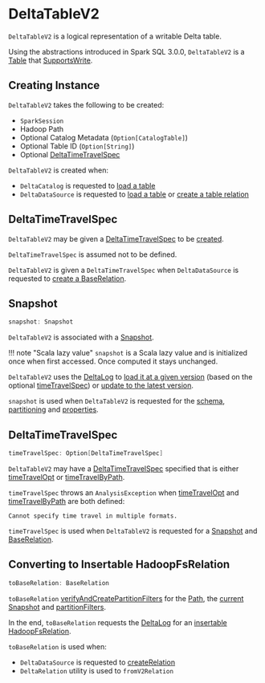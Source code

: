 # DeltaTableV2

`DeltaTableV2` is a logical representation of a writable Delta table.

Using the abstractions introduced in Spark SQL 3.0.0, `DeltaTableV2` is a [Table](https://jaceklaskowski.github.io/mastering-spark-sql-book/connector/catalog/Table/) that [SupportsWrite](https://jaceklaskowski.github.io/mastering-spark-sql-book/connector/catalog/SupportsWrite/).

## Creating Instance

`DeltaTableV2` takes the following to be created:

* <span id="spark"> `SparkSession`
* <span id="path"> Hadoop Path
* <span id="catalogTable"> Optional Catalog Metadata (`Option[CatalogTable]`)
* <span id="tableIdentifier"> Optional Table ID (`Option[String]`)
* Optional [DeltaTimeTravelSpec](#timeTravelOpt)

`DeltaTableV2` is created when:

* `DeltaCatalog` is requested to [load a table](DeltaCatalog.md#loadTable)
* `DeltaDataSource` is requested to [load a table](DeltaDataSource.md#getTable) or [create a table relation](DeltaDataSource.md#RelationProvider-createRelation)

## <span id="timeTravelOpt"> DeltaTimeTravelSpec

`DeltaTableV2` may be given a [DeltaTimeTravelSpec](DeltaTimeTravelSpec.md) to be [created](#creating-instance).

`DeltaTimeTravelSpec` is assumed not to be defined.

`DeltaTableV2` is given a `DeltaTimeTravelSpec` when `DeltaDataSource` is requested to [create a BaseRelation](DeltaDataSource.md#RelationProvider-createRelation).

## <span id="snapshot"> Snapshot

```scala
snapshot: Snapshot
```

`DeltaTableV2` is associated with a [Snapshot](Snapshot.md).

!!! note "Scala lazy value"
    `snapshot` is a Scala lazy value and is initialized once when first accessed. Once computed it stays unchanged.

`DeltaTableV2` uses the [DeltaLog](#deltaLog) to [load it at a given version](#getSnapshotAt) (based on the optional [timeTravelSpec](#timeTravelSpec)) or [update to the latest version](#update).

`snapshot` is used when `DeltaTableV2` is requested for the [schema](#schema), [partitioning](#partitioning) and [properties](#properties).

## <span id="timeTravelSpec"> DeltaTimeTravelSpec

```scala
timeTravelSpec: Option[DeltaTimeTravelSpec]
```

`DeltaTableV2` may have a [DeltaTimeTravelSpec](DeltaTimeTravelSpec.md) specified that is either [timeTravelOpt](#timeTravelOpt) or [timeTravelByPath](#timeTravelByPath).

`timeTravelSpec` throws an `AnalysisException` when [timeTravelOpt](#timeTravelOpt) and [timeTravelByPath](#timeTravelByPath) are both defined:

```text
Cannot specify time travel in multiple formats.
```

`timeTravelSpec` is used when `DeltaTableV2` is requested for a [Snapshot](#snapshot) and [BaseRelation](#toBaseRelation).

## <span id="toBaseRelation"> Converting to Insertable HadoopFsRelation

```scala
toBaseRelation: BaseRelation
```

`toBaseRelation` [verifyAndCreatePartitionFilters](DeltaDataSource.md#verifyAndCreatePartitionFilters) for the [Path](#path), the [current Snapshot](SnapshotManagement.md#snapshot) and [partitionFilters](#partitionFilters).

In the end, `toBaseRelation` requests the [DeltaLog](#deltaLog) for an [insertable HadoopFsRelation](DeltaLog.md#createRelation).

`toBaseRelation` is used when:

* `DeltaDataSource` is requested to [createRelation](DeltaDataSource.md#RelationProvider-createRelation)
* `DeltaRelation` utility is used to `fromV2Relation`
